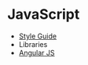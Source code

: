 # JavaScript

 - [Style Guide](#style-guide)
 - Libraries
  - [Angular JS](https://github.com/solnetdigital/standards-and-tooling/edit/master/javascript/ANGULAR-JS.md)
